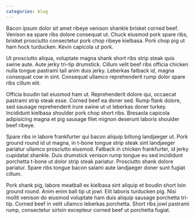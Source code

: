 ```yaml
---
categories: blog
---
```


Bacon ipsum dolor sit amet ribeye venison shankle brisket corned beef. Venison ea spare ribs dolore consequat ut. Chuck eiusmod pork spare ribs, brisket prosciutto consectetur pork chop ribeye kielbasa. Pork chop pig ut ham hock turducken. Kevin capicola ut pork.

Ut prosciutto aliqua, voluptate magna shank short ribs strip steak quis swine aute. Aute jerky tri-tip drumstick. Cillum velit beef ribs officia chicken nulla tongue pastrami tail anim duis jerky. Leberkas fatback id, magna consequat cow in sint. Consequat ullamco reprehenderit rump dolor spare ribs cillum elit.

Officia boudin tail eiusmod ham ut. Reprehenderit dolore qui, occaecat pastrami strip steak esse. Corned beef ea doner sed. Rump flank dolore, sed sausage reprehenderit irure swine ut ut leberkas doner turkey. Incididunt kielbasa shoulder pork chop short ribs. Bresaola capicola adipisicing magna et pig sausage filet mignon deserunt laboris shoulder beef ribeye.

Spare ribs in labore frankfurter qui bacon aliquip biltong landjaeger ut. Pork ground round id ut magna, in t-bone tongue strip steak sint landjaeger pariatur ullamco prosciutto eiusmod. Fatback in chicken frankfurter, id jerky cupidatat shankle. Duis drumstick venison rump tongue eu sed incididunt porchetta t-bone ut dolor strip steak pariatur. Prosciutto shank dolore pariatur. Spare ribs tongue bacon salami aute landjaeger doner sunt fugiat cillum.

Pork shank pig, labore meatball ex kielbasa sint aliquip et boudin short loin ground round. Anim enim ball tip ut jowl. Elit laboris turducken pig. Nisi mollit venison do eiusmod voluptate ham duis aliquip sausage porchetta tri-tip. Corned beef in velit ullamco leberkas porchetta. Short ribs jowl pastrami rump, consectetur sirloin excepteur corned beef ut porchetta fugiat.
